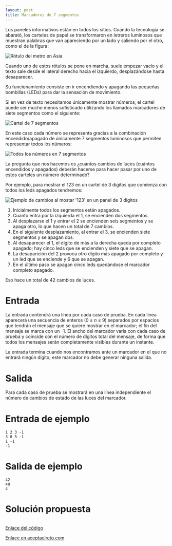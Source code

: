 ```yaml
---
layout: post
title: Marcadores de 7 segmentos
---
```


Los paneles informativos están en todos los sitios. Cuando la tecnología se abarató, los carteles de papel se transformaron en letreros luminosos que muestran palabras que van apareciendo por un lado y saliendo por el otro, como el de la figura:

![Rótulo del metro en Asia](https://www.aceptaelreto.com/pub/problems/v001/29/st/statements/Spanish/images/RotuloMetro.jpg)

Cuando uno de estos rótulos se pone en marcha, suele empezar vacío y el texto sale desde el lateral derecho hacia el izquierdo, desplazándose hasta desaparecer.

Su funcionamiento consiste en ir encendiendo y apagando las pequeñas bombillas (LEDs) para dar la sensación de movimiento.

Si en vez de texto necesitamos únicamente mostrar números, el cartel puede ser mucho menos sofisticado utilizando los llamados marcadores de siete segmentos como el siguiente:

![Cartel de 7 segmentos](https://www.aceptaelreto.com/pub/problems/v001/29/st/statements/Spanish/images/Cartel7Segmentos.jpg)

En este caso cada número se representa gracias a la combinación encendido/apagado de únicamente 7 segmentos luminosos que permiten representar todos los números:

![Todos los números en 7 segmentos](https://www.aceptaelreto.com/pub/problems/v001/29/st/statements/Spanish/images/TodosLosLeds.png)

La pregunta que nos hacemos es ¿cuántos cambios de luces (cuántos encendidos y apagados) deberán hacerse para hacer pasar por uno de estos carteles un número determinado?

Por ejemplo, para mostrar el 123 en un cartel de 3 dígitos que comienza con todos los leds apagados tendremos:

![Ejemplo de cambios al mostar '123' en un panel de 3 dígitos](https://www.aceptaelreto.com/pub/problems/v001/29/st/statements/Spanish/images/MarcadorLeds.png)

1. Inicialmente todos los segmentos están apagados.
2. Cuanto entra por la izquierda el 1, se encienden dos segmentos.
3. Al desplazarse el 1 y entrar el 2 se encienden seis segmentos y se apaga otro, lo que hacen un total de 7 cambios.
4. En el siguiente desplazamiento, al entrar el 3, se encienden siete segmentos y se apagan dos.
5. Al desaparecer el 1, el dígito de más a la derecha queda por completo apagado; hay cinco leds que se encienden y siete que se apagan.
6. La desaparición del 2 provoca otro dígito más apagado por completo y un led que se enciende y 6 que se apagan.
7. En el último paso se apagan cinco leds quedándose el marcador completo apagado.

Eso hace un total de 42 cambios de luces. 

# Entrada

La entrada contendrá una línea por cada caso de prueba. En cada línea aparecerá una secuencia de enteros (0 ≤ _n_ ≤ 9) separados por espacios que tendrán el mensaje que se quiere mostrar en el marcador; el fin del mensaje se marca con un -1. El ancho del marcador varía con cada caso de prueba y coincide con el número de dígitos total del mensaje, de forma que todos los mensajes serán completamente visibles durante un instante.

La entrada termina cuando nos encontramos ante un marcador en el que no entrará ningún dígito; este marcador no debe generar ninguna salida.

# Salida

Para cada caso de prueba se mostrará en una línea independiente el número de cambios de estado de las luces del marcador. 

# Entrada de ejemplo

```
1 2 3 -1
3 0 5 -1
1 -1
-1
```

# Salida de ejemplo

```
42
48
4
```

# Solución propuesta

``` python

```

[Enlace del código](https://github.com/israelem/aceptaelreto/blob/master/codes/2018-12-03-marcadores.py)

[Enlace en aceptaelreto.com](https://www.aceptaelreto.com/problem/statement.php?id=129)
